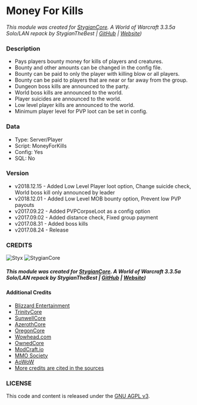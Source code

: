 # Money For Kills #

_This module was created for [StygianCore](https://rebrand.ly/stygiancoreproject). A World of Warcraft 3.3.5a Solo/LAN repack by StygianTheBest | [GitHub](https://rebrand.ly/stygiangithub) | [Website](https://rebrand.ly/stygianthebest))_

### Description ###

- Pays players bounty money for kills of players and creatures.
- Bounty and other amounts can be changed in the config file.
- Bounty can be paid to only the player with killing blow or all players.
- Bounty can be paid to players that are near or far away from the group.
- Dungeon boss kills are announced to the party.
- World boss kills are announced to the world.
- Player suicides are announced to the world.
- Low level player kills are announced to the world.
- Minimum player level for PVP loot can be set in config.


### Data ###

- Type: Server/Player
- Script: MoneyForKills
- Config: Yes
- SQL: No


### Version ###

- v2018.12.15 - Added Low Level Player loot option, Change suicide check, World boss kill only announced by leader
- v2018.12.01 - Added Low Level MOB bounty option, Prevent low PVP payouts
- v2017.09.22 - Added PVPCorpseLoot as a config option
- v2017.09.02 - Added distance check, Fixed group payment
- v2017.08.31 - Added boss kills
- v2017.08.24 - Release


### CREDITS

![Styx](https://stygianthebest.github.io/assets/img/avatar/avatar-128.jpg "Styx")
![StygianCore](https://stygianthebest.github.io/assets/img/projects/stygiancore/StygianCore.png "StygianCore")

##### This module was created for [StygianCore](https://rebrand.ly/stygiancoreproject). A World of Warcraft 3.3.5a Solo/LAN repack by StygianTheBest | [GitHub](https://rebrand.ly/stygiangithub) | [Website](https://rebrand.ly/stygianthebest))

#### Additional Credits

- [Blizzard Entertainment](http://blizzard.com)
- [TrinityCore](https://github.com/TrinityCore/TrinityCore/blob/3.3.5/THANKS)
- [SunwellCore](http://www.azerothcore.org/pages/sunwell.pl/)
- [AzerothCore](https://github.com/AzerothCore/azerothcore-wotlk/graphs/contributors)
- [OregonCore](https://wiki.oregon-core.net/)
- [Wowhead.com](http://wowhead.com)
- [OwnedCore](http://ownedcore.com/)
- [ModCraft.io](http://modcraft.io/)
- [MMO Society](https://www.mmo-society.com/)
- [AoWoW](https://wotlk.evowow.com/)
- [More credits are cited in the sources](https://github.com/StygianTheBest)

### LICENSE

This code and content is released under the [GNU AGPL v3](https://github.com/azerothcore/azerothcore-wotlk/blob/master/LICENSE-AGPL3).
